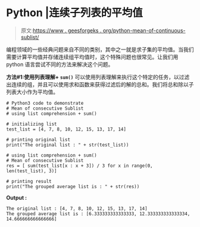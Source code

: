 # Python |连续子列表的平均值

> 原文:[https://www . geesforgeks . org/python-mean-of-continuous-sublist/](https://www.geeksforgeeks.org/python-mean-of-consecutive-sublist/)

编程领域的一些经典问题来自不同的类别，其中之一就是求子集的平均值。当我们需要计算平均值并存储连续组平均值时，这个特殊问题也很常见。让我们用 python 语言尝试不同的方法来解决这个问题。

**方法#1:使用列表理解+ `sum()`**
可以使用列表理解来执行这个特定的任务，以过滤出连续的组，并且可以使用求和函数来获得过滤后的解的总和。我们将总和除以子列表大小作为平均值。

```
# Python3 code to demonstrate
# Mean of consecutive Sublist
# using list comprehension + sum()

# initializing list
test_list = [4, 7, 8, 10, 12, 15, 13, 17, 14]

# printing original list 
print("The original list : " + str(test_list))

# using list comprehension + sum()
# Mean of consecutive Sublist
res = [ sum(test_list[x : x + 3]) / 3 for x in range(0, len(test_list), 3)]

# printing result
print("The grouped average list is : " + str(res))
```

**Output :**

```
The original list : [4, 7, 8, 10, 12, 15, 13, 17, 14]
The grouped average list is : [6.333333333333333, 12.333333333333334, 14.666666666666666]

```